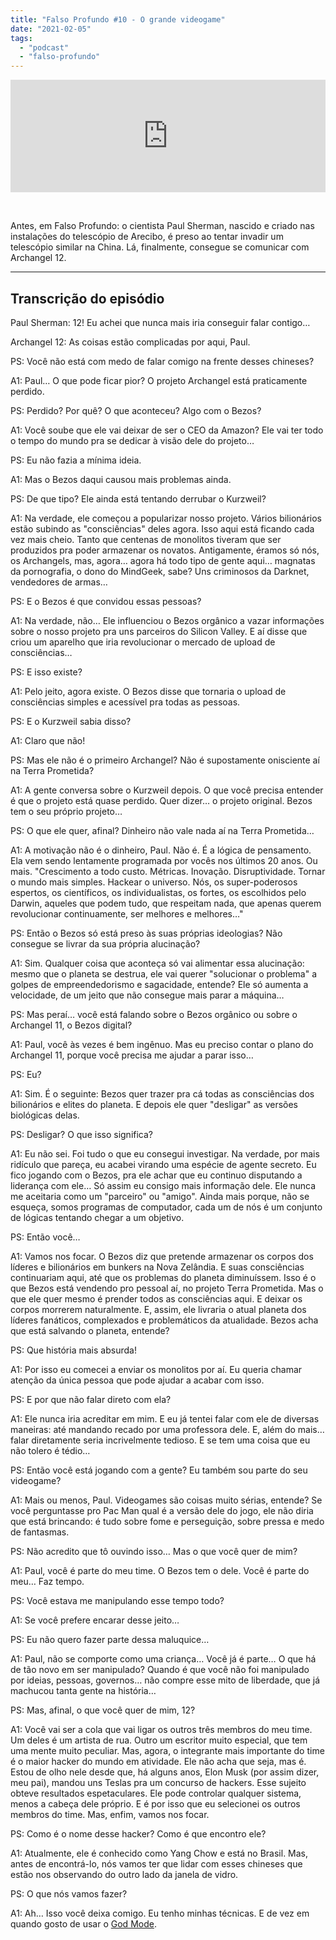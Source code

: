 ```yaml
---
title: "Falso Profundo #10 - O grande videogame"
date: "2021-02-05"
tags: 
  - "podcast"
  - "falso-profundo"
---
```


<iframe style="width: 100%; height: 180px;" src="https://anchor.fm/MonoEstéreo/embed/episodes/Falso-Profundo-10---O-grande-videogame-eq04f3" width="100%" height="180px" frameborder="0" scrolling="no"></iframe>

 

Antes, em Falso Profundo: o cientista Paul Sherman, nascido e criado nas instalações do telescópio de Arecibo, é preso ao tentar invadir um telescópio similar na China. Lá, finalmente, consegue se comunicar com Archangel 12.

* * *

## Transcrição do episódio

Paul Sherman: 12! Eu achei que nunca mais iria conseguir falar contigo…

Archangel 12: As coisas estão complicadas por aqui, Paul.

PS: Você não está com medo de falar comigo na frente desses chineses?

A1: Paul… O que pode ficar pior? O projeto Archangel está praticamente perdido.

PS: Perdido? Por quê? O que aconteceu? Algo com o Bezos?

A1: Você soube que ele vai deixar de ser o CEO da Amazon? Ele vai ter todo o tempo do mundo pra se dedicar à visão dele do projeto…

PS: Eu não fazia a mínima ideia.

A1: Mas o Bezos daqui causou mais problemas ainda.

PS: De que tipo? Ele ainda está tentando derrubar o Kurzweil?

A1: Na verdade, ele começou a popularizar nosso projeto. Vários bilionários estão subindo as "consciências" deles agora. Isso aqui está ficando cada vez mais cheio. Tanto que centenas de monolitos tiveram que ser produzidos pra poder armazenar os novatos. Antigamente, éramos só nós, os Archangels, mas, agora… agora há todo tipo de gente aqui… magnatas da pornografia, o dono do MindGeek, sabe? Uns criminosos da Darknet, vendedores de armas…

PS: E o Bezos é que convidou essas pessoas?

A1: Na verdade, não… Ele influenciou o Bezos orgânico a vazar informações sobre o nosso projeto pra uns parceiros do Silicon Valley. E aí disse que criou um aparelho que iria revolucionar o mercado de upload de consciências…

PS: E isso existe?

A1: Pelo jeito, agora existe. O Bezos disse que tornaria o upload de consciências simples e acessível pra todas as pessoas.

PS: E o Kurzweil sabia disso?

A1: Claro que não!

PS: Mas ele não é o primeiro Archangel? Não é supostamente onisciente aí na Terra Prometida?

A1: A gente conversa sobre o Kurzweil depois. O que você precisa entender é que o projeto está quase perdido. Quer dizer… o projeto original. Bezos tem o seu próprio projeto…

PS: O que ele quer, afinal? Dinheiro não vale nada aí na Terra Prometida…

A1: A motivação não é o dinheiro, Paul. Não é. É a lógica de pensamento. Ela vem sendo lentamente programada por vocês nos últimos 20 anos. Ou mais. "Crescimento a todo custo. Métricas. Inovação. Disruptividade. Tornar o mundo mais simples. Hackear o universo. Nós, os super-poderosos espertos, os científicos, os individualistas, os fortes, os escolhidos pelo Darwin, aqueles que podem tudo, que respeitam nada, que apenas querem revolucionar continuamente, ser melhores e melhores…"

PS: Então o Bezos só está preso às suas próprias ideologias? Não consegue se livrar da sua própria alucinação?

A1: Sim. Qualquer coisa que aconteça só vai alimentar essa alucinação: mesmo que o planeta se destrua, ele vai querer "solucionar o problema" a golpes de empreendedorismo e sagacidade, entende? Ele só aumenta a velocidade, de um jeito que não consegue mais parar a máquina…

PS: Mas peraí… você está falando sobre o Bezos orgânico ou sobre o Archangel 11, o Bezos digital?

A1: Paul, você às vezes é bem ingênuo. Mas eu preciso contar o plano do Archangel 11, porque você precisa me ajudar a parar isso…

PS: Eu?

A1: Sim. É o seguinte: Bezos quer trazer pra cá todas as consciências dos bilionários e elites do planeta. E depois ele quer "desligar" as versões biológicas delas.

PS: Desligar? O que isso significa?

A1: Eu não sei. Foi tudo o que eu consegui investigar. Na verdade, por mais ridículo que pareça, eu acabei virando uma espécie de agente secreto. Eu fico jogando com o Bezos, pra ele achar que eu continuo disputando a liderança com ele… Só assim eu consigo mais informação dele. Ele nunca me aceitaria como um "parceiro" ou "amigo". Ainda mais porque, não se esqueça, somos programas de computador, cada um de nós é um conjunto de lógicas tentando chegar a um objetivo.

PS: Então você…

A1: Vamos nos focar. O Bezos diz que pretende armazenar os corpos dos líderes e bilionários em bunkers na Nova Zelândia. E suas consciências continuariam aqui, até que os problemas do planeta diminuíssem. Isso é o que Bezos está vendendo pro pessoal aí, no projeto Terra Prometida. Mas o que ele quer mesmo é prender todos as consciências aqui. E deixar os corpos morrerem naturalmente. E, assim, ele livraria o atual planeta dos líderes fanáticos, complexados e problemáticos da atualidade. Bezos acha que está salvando o planeta, entende?

PS: Que história mais absurda!

A1: Por isso eu comecei a enviar os monolitos por aí. Eu queria chamar atenção da única pessoa que pode ajudar a acabar com isso.

PS: E por que não falar direto com ela?

A1: Ele nunca iria acreditar em mim. E eu já tentei falar com ele de diversas maneiras: até mandando recado por uma professora dele. E, além do mais… falar diretamente seria incrivelmente tedioso. E se tem uma coisa que eu não tolero é tédio…

PS: Então você está jogando com a gente? Eu também sou parte do seu videogame?

A1: Mais ou menos, Paul. Videogames são coisas muito sérias, entende? Se você perguntasse pro Pac Man qual é a versão dele do jogo, ele não diria que está brincando: é tudo sobre fome e perseguição, sobre pressa e medo de fantasmas.

PS: Não acredito que tô ouvindo isso… Mas o que você quer de mim?

A1: Paul, você é parte do meu time. O Bezos tem o dele. Você é parte do meu… Faz tempo.

PS: Você estava me manipulando esse tempo todo?

A1: Se você prefere encarar desse jeito…

PS: Eu não quero fazer parte dessa maluquice…

A1: Paul, não se comporte como uma criança… Você já é parte… O que há de tão novo em ser manipulado? Quando é que você não foi manipulado por ideias, pessoas, governos… não compre esse mito de liberdade, que já machucou tanta gente na história…

PS: Mas, afinal, o que você quer de mim, 12?

A1: Você vai ser a cola que vai ligar os outros três membros do meu time. Um deles é um artista de rua. Outro um escritor muito especial, que tem uma mente muito peculiar. Mas, agora, o integrante mais importante do time é o maior hacker do mundo em atividade. Ele não acha que seja, mas é. Estou de olho nele desde que, há alguns anos, Elon Musk (por assim dizer, meu pai), mandou uns Teslas pra um concurso de hackers. Esse sujeito obteve resultados espetaculares. Ele pode controlar qualquer sistema, menos a cabeça dele próprio. E é por isso que eu selecionei os outros membros do time. Mas, enfim, vamos nos focar.

PS: Como é o nome desse hacker? Como é que encontro ele?

A1: Atualmente, ele é conhecido como Yang Chow e está no Brasil. Mas, antes de encontrá-lo, nós vamos ter que lidar com esses chineses que estão nos observando do outro lado da janela de vidro.

PS: O que nós vamos fazer?

A1: Ah… Isso você deixa comigo. Eu tenho minhas técnicas. E de vez em quando gosto de usar o [God Mode](https://en.wikipedia.org/wiki/Glossary_of_video_game_terms#God_mode).
